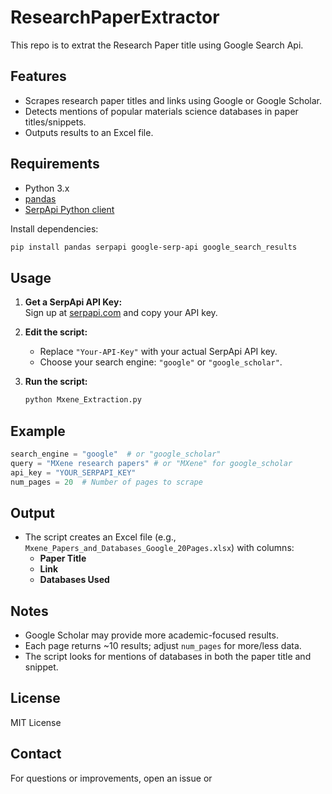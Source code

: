 # ResearchPaperExtractor
This repo is to extrat the Research Paper title using Google Search Api.

## Features

- Scrapes research paper titles and links using Google or Google Scholar.
- Detects mentions of popular materials science databases in paper titles/snippets.
- Outputs results to an Excel file.

## Requirements


- Python 3.x
- [pandas](https://pandas.pydata.org/)
- [SerpApi Python client](https://github.com/serpapi/serpapi-python)

Install dependencies:
```bash
pip install pandas serpapi google-serp-api google_search_results
```

## Usage

1. **Get a SerpApi API Key:**  
   Sign up at [serpapi.com](https://serpapi.com/) and copy your API key.

2. **Edit the script:**  
   - Replace `"Your-API-Key"` with your actual SerpApi API key.
   - Choose your search engine: `"google"` or `"google_scholar"`.

3. **Run the script:**
   ```bash
   python Mxene_Extraction.py
   ```

## Example

```python
search_engine = "google"  # or "google_scholar"
query = "MXene research papers" # or "MXene" for google_scholar
api_key = "YOUR_SERPAPI_KEY"
num_pages = 20  # Number of pages to scrape
```

## Output

- The script creates an Excel file (e.g., `Mxene_Papers_and_Databases_Google_20Pages.xlsx`) with columns:
  - **Paper Title**
  - **Link**
  - **Databases Used**

## Notes

- Google Scholar may provide more academic-focused results.
- Each page returns ~10 results; adjust `num_pages` for more/less data.
- The script looks for mentions of databases in both the paper title and snippet.

## License

MIT License

## Contact

For questions or improvements, open an issue or
